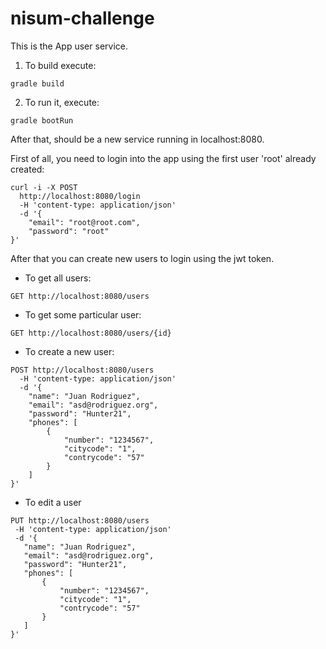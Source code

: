 # nisum-challenge

This is the App user service.

1) To build execute:

```
gradle build
```

2) To run it, execute:

```
gradle bootRun
```

After that, should be a new service running in localhost:8080.

First of all, you need to login into the app using the first user 'root' already created: 

```
curl -i -X POST 
  http://localhost:8080/login 
  -H 'content-type: application/json' 
  -d '{
    "email": "root@root.com",
    "password": "root"
}'
```

After that you can create new users to login using the jwt token. 

* To get all users:

```
GET http://localhost:8080/users
```

* To get some particular user:

```
GET http://localhost:8080/users/{id}
```

* To create a new user:

```
POST http://localhost:8080/users 
  -H 'content-type: application/json' 
  -d '{
    "name": "Juan Rodriguez",
    "email": "asd@rodriguez.org",
    "password": "Hunter21",
    "phones": [
        {
            "number": "1234567",
            "citycode": "1",
            "contrycode": "57"
        }
    ]
}'
```

* To edit a user

```
PUT http://localhost:8080/users 
 -H 'content-type: application/json' 
 -d '{
   "name": "Juan Rodriguez",
   "email": "asd@rodriguez.org",
   "password": "Hunter21",
   "phones": [
       {
           "number": "1234567",
           "citycode": "1",
           "contrycode": "57"
       }
   ]
}'
```
